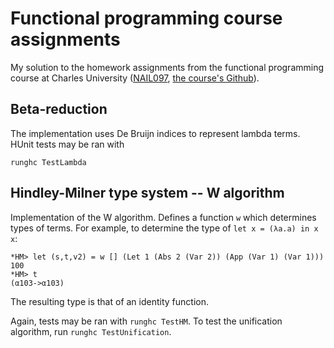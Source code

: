 # Functional programming course assignments
My solution to the homework assignments from the functional programming course at Charles University
([NAIL097](https://is.cuni.cz/studium/predmety/index.php?do=predmet&kod=NAIL097), [the course's Github](https://github.com/vituscze/fp)).

## Beta-reduction

The implementation uses De Bruijn indices to represent lambda terms.
HUnit tests may be ran with
```
runghc TestLambda
```

## Hindley-Milner type system -- W algorithm

Implementation of the W algorithm. Defines a function `w` which determines types of terms.
For example, to determine the type of `let x = (λa.a) in x x`:

```
*HM> let (s,t,v2) = w [] (Let 1 (Abs 2 (Var 2)) (App (Var 1) (Var 1))) 100
*HM> t
(α103->α103)
``` 

The resulting type is that of an identity function.

Again, tests may be ran with `runghc TestHM`. To test the unification algorithm, run `runghc TestUnification`.
